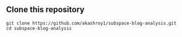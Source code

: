 ## Clone this repository

```
git clone https://github.com/akashroy1/subspace-blog-analysis.git
cd subspace-blog-analysis
```